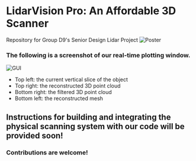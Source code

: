 # LidarVision Pro: An Affordable 3D Scanner
Repository for Group D9's Senior Design Lidar Project
![Poster](https://github.com/BobbyChiu/senior-design/assets/70414077/b8911d7e-b9e6-4d8a-b9c7-33f786690a44)

### The following is a screenshot of our real-time plotting window.
![GUI](https://github.com/BobbyChiu/senior-design/assets/70414077/0f5fa68e-9bf5-4943-9c50-e374cb4affe3)
- Top left: the current vertical slice of the object
- Top right: the reconstructed 3D point cloud
- Bottom right: the filtered 3D point cloud
- Bottom left: the reconstructed mesh

## Instructions for building and integrating the physical scanning system with our code will be provided soon!
### Contributions are welcome! 
